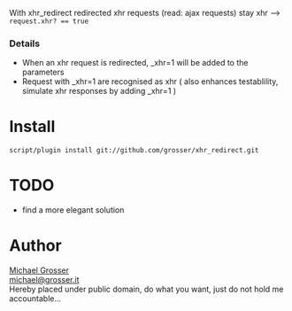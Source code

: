 With xhr_redirect redirected xhr requests (read: ajax requests) stay xhr --> `request.xhr? == true`

### Details
 - When an xhr request is redirected, _xhr=1 will be added to the parameters
 - Request with _xhr=1 are recognised as xhr ( also enhances testablility, simulate xhr responses by adding _xhr=1 )

Install
=======
    script/plugin install git://github.com/grosser/xhr_redirect.git

TODO
====
 - find a more elegant solution

Author
======
[Michael Grosser](http://grosser.it)<br/>
michael@grosser.it<br/>
Hereby placed under public domain, do what you want, just do not hold me accountable...

